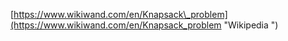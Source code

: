 [https://www.wikiwand.com/en/Knapsack\_problem](https://www.wikiwand.com/en/Knapsack_problem "Wikipedia ")




